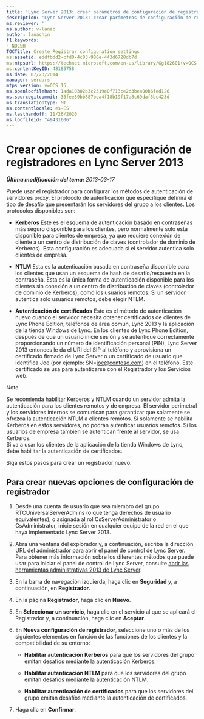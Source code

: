```yaml
---
title: 'Lync Server 2013: crear parámetros de configuración de registradores'
description: 'Lync Server 2013: crear parámetros de configuración de registro.'
ms.reviewer: ''
ms.author: v-lanac
author: lanachin
f1.keywords:
- NOCSH
TOCTitle: Create Registrar configuration settings
ms:assetid: eddfbdd2-cfd0-4c03-986e-443d6728db7d
ms:mtpsurl: https://technet.microsoft.com/en-us/library/Gg182601(v=OCS.15)
ms:contentKeyID: 48185758
ms.date: 07/23/2014
manager: serdars
mtps_version: v=OCS.15
ms.openlocfilehash: 1ada10302b3c2319e0f713ce2d3bea00b6fed126
ms.sourcegitcommit: 36fee89bb887bea4f18b19f17a8c69daf5bc423d
ms.translationtype: MT
ms.contentlocale: es-ES
ms.lasthandoff: 11/26/2020
ms.locfileid: "49431606"
---
```

# <a name="create-registrar-configuration-settings-in-lync-server-2013"></a>Crear opciones de configuración de registradores en Lync Server 2013

<div data-xmlns="http://www.w3.org/1999/xhtml">

<div class="topic" data-xmlns="http://www.w3.org/1999/xhtml" data-msxsl="urn:schemas-microsoft-com:xslt" data-cs="https://msdn.microsoft.com/">

<div data-asp="https://msdn2.microsoft.com/asp">



</div>

<div id="mainSection">

<div id="mainBody">

<span> </span>

_**Última modificación del tema:** 2013-03-17_

Puede usar el registrador para configurar los métodos de autenticación de servidores proxy. El protocolo de autenticación que especifique definirá el tipo de desafío que presentarán los servidores del grupo a los clientes. Los protocolos disponibles son:

  - **Kerberos**   Este es el esquema de autenticación basado en contraseñas más seguro disponible para los clientes, pero normalmente solo está disponible para clientes de empresa, ya que requiere conexión de cliente a un centro de distribución de claves (controlador de dominio de Kerberos). Esta configuración es adecuada si el servidor autentica solo clientes de empresa.

  - **NTLM**   Esta es la autenticación basada en contraseña disponible para los clientes que usan un esquema de hash de desafío/respuesta en la contraseña. Esta es la única forma de autenticación disponible para los clientes sin conexión a un centro de distribución de claves (controlador de dominio de Kerberos), como los usuarios remotos. Si un servidor autentica solo usuarios remotos, debe elegir NTLM.

  - **Autenticación de certificados**   Este es el método de autenticación nuevo cuando el servidor necesita obtener certificados de clientes de Lync Phone Edition, teléfonos de área común, Lync 2013 y la aplicación de la tienda Windows de Lync. En los clientes de Lync Phone Edition, después de que un usuario inicie sesión y se autentique correctamente proporcionando un número de identificación personal (PIN), Lync Server 2013 entonces le da el URI del SIP al teléfono y aprovisiona un certificado firmado de Lync Server o un certificado de usuario que identifica Joe (por ejemplo: SN=joe@contoso.com) en el teléfono. Este certificado se usa para autenticarse con el Registrador y los Servicios web.

<div>


> [!NOTE]  
> Se recomienda habilitar Kerberos y NTLM cuando un servidor admita la autenticación para los clientes remotos y de empresa. El servidor perimetral y los servidores internos se comunican para garantizar que solamente se ofrezca la autenticación NTLM a clientes remotos. Si solamente se habilita Kerberos en estos servidores, no podrán autenticar usuarios remotos. Si los usuarios de empresa también se autentican frente al servidor, se usa Kerberos.<BR>Si va a usar los clientes de la aplicación de la tienda Windows de Lync, debe habilitar la autenticación de certificados.



</div>

Siga estos pasos para crear un registrador nuevo.

<div>

## <a name="to-create-new-registrar-configuration-settings"></a>Para crear nuevas opciones de configuración de registrador

1.  Desde una cuenta de usuario que sea miembro del grupo RTCUniversalServerAdmins (o que tenga derechos de usuario equivalentes), o asignada al rol CsServerAdministrator o CsAdministrator, inicie sesión en cualquier equipo de la red en el que haya implementado Lync Server 2013.

2.  Abra una ventana del explorador y, a continuación, escriba la dirección URL del administrador para abrir el panel de control de Lync Server. Para obtener más información sobre los diferentes métodos que puede usar para iniciar el panel de control de Lync Server, consulte [abrir las herramientas administrativas 2013 de Lync Server](lync-server-2013-open-lync-server-administrative-tools.md).

3.  En la barra de navegación izquierda, haga clic en **Seguridad** y, a continuación, en **Registrador**.

4.  En la página **Registrador**, haga clic en **Nuevo**.

5.  En **Seleccionar un servicio**, haga clic en el servicio al que se aplicará el Registrador y, a continuación, haga clic en **Aceptar**.

6.  En **Nueva configuración de registrador**, seleccione uno o más de los siguientes elementos en función de las funciones de los clientes y la compatibilidad de su entorno:
    
      - **Habilitar autenticación Kerberos** para que los servidores del grupo emitan desafíos mediante la autenticación Kerberos.
    
      - **Habilitar autenticación NTLM** para que los servidores del grupo emitan desafíos mediante la autenticación NTLM.
    
      - **Habilitar autenticación de certificados** para que los servidores del grupo emitan desafíos mediante la autenticación de certificados.

7.  Haga clic en **Confirmar**.

</div>

</div>

<span> </span>

</div>

</div>

</div>

